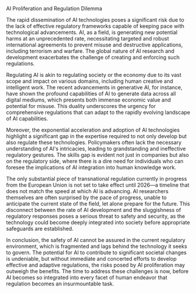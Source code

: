 AI Proliferation and Regulation Dilemma

The rapid dissemination of AI technologies poses a significant risk due to the lack of effective regulatory frameworks capable of keeping pace with technological advancements. AI, as a field, is generating new potential harms at an unprecedented rate, necessitating targeted and robust international agreements to prevent misuse and destructive applications, including terrorism and warfare. The global nature of AI research and development exacerbates the challenge of creating and enforcing such regulations. 

Regulating AI is akin to regulating society or the economy due to its vast scope and impact on various domains, including human creative and intelligent work. The recent advancements in generative AI, for instance, have shown the profound capabilities of AI to generate data across all digital mediums, which presents both immense economic value and potential for misuse. This duality underscores the urgency for comprehensive regulations that can adapt to the rapidly evolving landscape of AI capabilities.

Moreover, the exponential acceleration and adoption of AI technologies highlight a significant gap in the expertise required to not only develop but also regulate these technologies. Policymakers often lack the necessary understanding of AI's intricacies, leading to grandstanding and ineffective regulatory gestures. The skills gap is evident not just in companies but also on the regulatory side, where there is a dire need for individuals who can foresee the implications of AI integration into human knowledge work.

The only substantial piece of transnational regulation currently in progress from the European Union is not set to take effect until 2026—a timeline that does not match the speed at which AI is advancing. AI researchers themselves are often surprised by the pace of progress, unable to anticipate the current state of the field, let alone prepare for the future. This disconnect between the rate of AI development and the sluggishness of regulatory responses poses a serious threat to safety and security, as the technology could become deeply integrated into society before appropriate safeguards are established.

In conclusion, the safety of AI cannot be assured in the current regulatory environment, which is fragmented and lags behind the technology it seeks to govern. The potential for AI to contribute to significant societal changes is undeniable, but without immediate and concerted efforts to develop effective and adaptive regulations, the risks posed by AI proliferation may outweigh the benefits. The time to address these challenges is now, before AI becomes so integrated into every facet of human endeavor that regulation becomes an insurmountable task.
